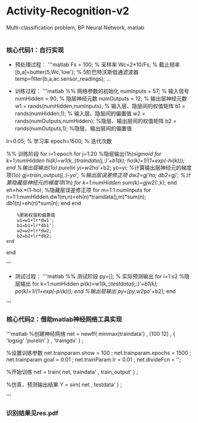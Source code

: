 # Activity-Recognition-v2
Multi-classification problem, BP Neural Network, matlab
#
### 核心代码1：自行实现

* 预处理过程：
'''matlab
Fs = 100;                                           % 采样率
Wc=2*10/Fs;                                         % 截止频率                              [b,a]=butter(5,Wc,'low');                        % 5阶巴特沃斯低通滤波器
temp=filter(b,a,ac.sensor_readings);
...

* 训练过程：
'''matlab
%% 网络参数的初始化
numInputs = 57;                                   % 输入信号
numHidden = 90;                                   % 隐层神经元数
numOutputs = 12;                                  % 输出层神经元数
w1 = rands(numHidden,numInputs);               % 输入层、隐层间的权值矩阵
b1 = rands(numHidden,1);                        % 输入层、隐层间的偏置值
w2 = rands(numOutputs,numHidden);             %隐层、输出层间的权值矩阵
b2 = rands(numOutputs,1);                       %隐层、输出层间的偏置值
 
lr=0.05;                                           % 学习率
epoch=1500;                                       % 迭代次数

%% 训练阶段
for i=1:epoch
    for j=1:20
        %隐层输出(1*h)sigmoid
        for k=1:numHidden
            hi(k)=w1(k,:)*traindata(j,:)'+b1(k);
            ho(k)=1/(1+exp(-hi(k)));
        end
        %输出层输出(1*o) purelin
        yi=w2*ho'+b2;
        yo=yi;
        %计算输出层神经元的梯度项(1*o)
        gj=train_output(j,:)-yo';
        %输出层误差修正项
        dw2=gj'*ho;
        db2=gj';
        %计算隐藏层神经元的梯度项(1*h)
        for k=1:numHidden
            sum(k)=gj*w2(:,k);
        end
        eh=ho.*(1-ho);
        %隐藏层误差修正项
        for m=1:1:numInputs
            for n=1:1:numHidden
                dw1(m,n)=eh(n)*traindata(j,m)*sum(n);
                db1(n)=eh(n)*sum(n);
            end
        end 
        
        %更新权值和偏置值
        w1=w1+lr*dw1';
        b1=b1+lr*db1';
        w2=w2+lr*dw2;
        b2=b2+lr*db2;
    end
end

'''

* 测试过程：
'''matlab
%% 测试阶段
py=[];                                      % 实际预测输出
for i=1:s2
    %隐层输出
    for k=1:numHidden
        pi(k)=w1(k,:)*testdata(i,:)'+b1(k);
        po(k)=1/(1+exp(-pi(k)));
    end
    %输出层输出
    py=[py,w2*po'+b2];
end

'''

### 核心代码2：借助matlab神经网络工具实现
'''matlab
%创建神经网络
net = newff( minmax(traindata') , [100 12] , { 'logsig' 'purelin' } , 'traingdx' ) ; 
 
%设置训练参数
net.trainparam.show = 100 ;
net.trainparam.epochs = 1500 ;
net.trainparam.goal = 0.01 ;
net.trainParam.lr = 0.01 ;
net.divideFcn = '';

%开始训练
net = train( net, traindata' , train_output' ) ;

%仿真，预测输出结果
Y = sim( net , testdata' ) ;

'''

### 识别结果见res.pdf
